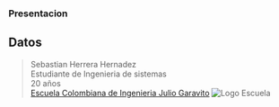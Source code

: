 ﻿### Presentacion
## Datos
>Sebastian Herrera Hernadez\
>Estudiante de Ingenieria de sistemas\
>20 años\
>[Escuela Colombiana de Ingenieria Julio Garavito](https://www.escuelaing.edu.co/es/)
>![Logo Escuela](https://www.google.com.co/url?sa=i&source=images&cd=&ved=2ahUKEwj69sf5w_jjAhUHxVkKHUVFCx8QjRx6BAgBEAQ&url=https%3A%2F%2Fwww.escuelaing.edu.co%2Fes%2Fvida_universitaria%2Finternacionalizacion%2Fbienvenidos_esc&psig=AOvVaw13AZtfGIvPInJa_q73-oC5&ust=1565534315698774)

